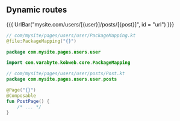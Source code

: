 ## <span data-id="title">Dynamic routes</span>

{{{ UrlBar("mysite.com/users/[{user}]/posts/[{post}]", id = "url") }}}

```kotlin 2,4 [user]
// com/mysite/pages/users/user/PackageMapping.kt
@file:PackageMapping("{}")

package com.mysite.pages.users.user

import com.varabyte.kobweb.core.PackageMapping
```

```kotlin 1,4 [post]
// com/mysite/pages/users/user/posts/Post.kt
package com.mysite.pages.users.user.posts

@Page("{}")
@Composable
fun PostPage() {
    /* ... */
}
```
